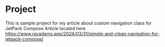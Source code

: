 
# Project

This is sample project for my article about custom navigation class for JetPack Compose
Article located here https://www.rayadams.app/2024/03/31/simple-and-clean-navigation-for-jetpack-compose/
